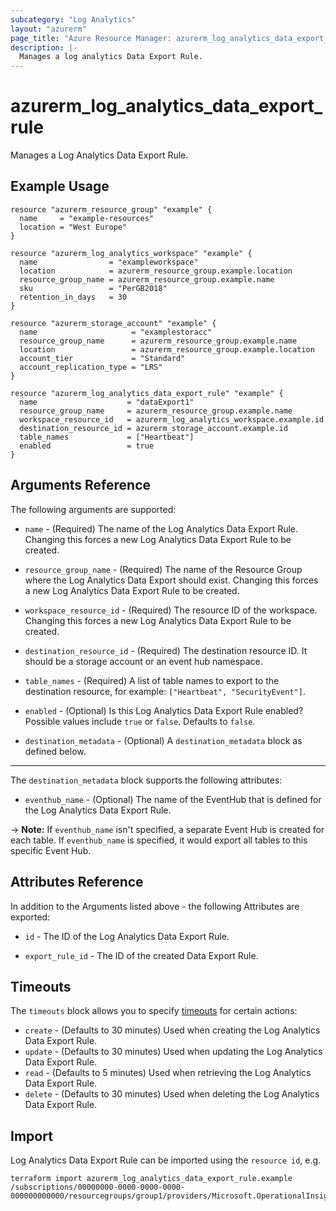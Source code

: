 ```yaml
---
subcategory: "Log Analytics"
layout: "azurerm"
page_title: "Azure Resource Manager: azurerm_log_analytics_data_export_rule"
description: |-
  Manages a log analytics Data Export Rule.
---
```


# azurerm_log_analytics_data_export_rule

Manages a Log Analytics Data Export Rule.

## Example Usage

```hcl
resource "azurerm_resource_group" "example" {
  name     = "example-resources"
  location = "West Europe"
}

resource "azurerm_log_analytics_workspace" "example" {
  name                = "exampleworkspace"
  location            = azurerm_resource_group.example.location
  resource_group_name = azurerm_resource_group.example.name
  sku                 = "PerGB2018"
  retention_in_days   = 30
}

resource "azurerm_storage_account" "example" {
  name                     = "examplestoracc"
  resource_group_name      = azurerm_resource_group.example.name
  location                 = azurerm_resource_group.example.location
  account_tier             = "Standard"
  account_replication_type = "LRS"
}

resource "azurerm_log_analytics_data_export_rule" "example" {
  name                    = "dataExport1"
  resource_group_name     = azurerm_resource_group.example.name
  workspace_resource_id   = azurerm_log_analytics_workspace.example.id
  destination_resource_id = azurerm_storage_account.example.id
  table_names             = ["Heartbeat"]
  enabled                 = true
}
```

## Arguments Reference

The following arguments are supported:

* `name` - (Required) The name of the Log Analytics Data Export Rule. Changing this forces a new Log Analytics Data Export Rule to be created.

* `resource_group_name` - (Required) The name of the Resource Group where the Log Analytics Data Export should exist. Changing this forces a new Log Analytics Data Export Rule to be created.

* `workspace_resource_id` - (Required) The resource ID of the workspace. Changing this forces a new Log Analytics Data Export Rule to be created.

* `destination_resource_id` - (Required) The destination resource ID. It should be a storage account or an event hub namespace.

* `table_names` - (Required) A list of table names to export to the destination resource, for example: `["Heartbeat", "SecurityEvent"]`.

* `enabled` - (Optional) Is this Log Analytics Data Export Rule enabled? Possible values include `true` or `false`. Defaults to `false`.

* `destination_metadata` - (Optional) A `destination_metadata` block as defined below.

---

The `destination_metadata` block supports the following attributes:

* `eventhub_name` - (Optional) The name of the EventHub that is defined for the Log Analytics Data Export Rule.

-> **Note:** If `eventhub_name` isn't specified, a separate Event Hub is created for each table. If `eventhub_name` is specified, it would export all tables to this specific Event Hub.

## Attributes Reference

In addition to the Arguments listed above - the following Attributes are exported: 

* `id` - The ID of the Log Analytics Data Export Rule.

* `export_rule_id` - The ID of the created Data Export Rule.

## Timeouts

The `timeouts` block allows you to specify [timeouts](https://www.terraform.io/docs/configuration/resources.html#timeouts) for certain actions:

* `create` - (Defaults to 30 minutes) Used when creating the Log Analytics Data Export Rule.
* `update` - (Defaults to 30 minutes) Used when updating the Log Analytics Data Export Rule.
* `read` - (Defaults to 5 minutes) Used when retrieving the Log Analytics Data Export Rule.
* `delete` - (Defaults to 30 minutes) Used when deleting the Log Analytics Data Export Rule.

## Import

Log Analytics Data Export Rule can be imported using the `resource id`, e.g.

```shell
terraform import azurerm_log_analytics_data_export_rule.example /subscriptions/00000000-0000-0000-0000-000000000000/resourcegroups/group1/providers/Microsoft.OperationalInsights/workspaces/workspace1/dataExports/dataExport1
```
